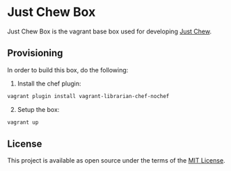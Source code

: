 # Just Chew Box

Just Chew Box is the vagrant base box used for developing [Just Chew](https://github.com/winnipegrb/just_chew).

## Provisioning

In order to build this box, do the following:

  1. Install the chef plugin:

  ```sh
  vagrant plugin install vagrant-librarian-chef-nochef
  ```

  2. Setup the box:

  ```sh
  vagrant up
  ```

## License

This project is available as open source under the terms of the [MIT License](http://opensource.org/licenses/MIT).
